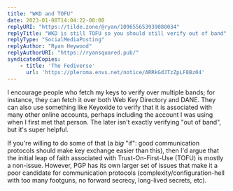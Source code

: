 ```yaml
---
title: "WKD and TOFU"
date: 2023-01-08T14:04:22-08:00
replyURI: "https://tilde.zone/@ryan/109655653939080034"
replyTitle: "WKD is still TOFU so you should still verify out of band"
replyType: "SocialMediaPosting"
replyAuthor: "Ryan Heywood"
replyAuthorURI: "https://ryansquared.pub/"
syndicatedCopies:
    - title: 'The Fediverse'
      url: 'https://pleroma.envs.net/notice/ARRkGdJTzZpLF8Bz04'
---
```

I encourage people who fetch my keys to verify over multiple bands; for instance, they can fetch it over both Web Key Directory and DANE. They can also use something like Keyoxide to verify that it is associated with many other online accounts, perhaps including the account I was using when I first met that person. The later isn't exactly verifying "out of band", but it's super helpful.

If you're willing to do some of that (a _big_ "if": good communication protocols should make key exchange easier than this), then I'd argue that the initial leap of faith associated with Trust-On-First-Use (TOFU) is mostly a non-issue. However, PGP has its own larger set of issues that make it a poor candidate for communication protocols (complexity/configuration-hell with too many footguns, no forward secrecy, long-lived secrets, etc).
